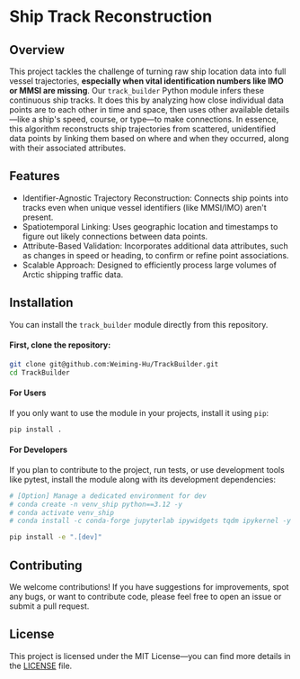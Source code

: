 # Ship Track Reconstruction

## Overview

This project tackles the challenge of turning raw ship location data into full vessel trajectories, **especially when vital identification numbers like IMO or MMSI are missing**. Our `track_builder` Python module infers these continuous ship tracks. It does this by analyzing how close individual data points are to each other in time and space, then uses other available details—like a ship's speed, course, or type—to make connections. In essence, this algorithm reconstructs ship trajectories from scattered, unidentified data points by linking them based on where and when they occurred, along with their associated attributes.

## Features

- Identifier-Agnostic Trajectory Reconstruction: Connects ship points into tracks even when unique vessel identifiers (like MMSI/IMO) aren't present.
- Spatiotemporal Linking: Uses geographic location and timestamps to figure out likely connections between data points.
- Attribute-Based Validation: Incorporates additional data attributes, such as changes in speed or heading, to confirm or refine point associations.
- Scalable Approach: Designed to efficiently process large volumes of Arctic shipping traffic data.

## Installation

You can install the `track_builder` module directly from this repository.

#### First, clone the repository:

```bash
git clone git@github.com:Weiming-Hu/TrackBuilder.git
cd TrackBuilder
```

#### For Users

If you only want to use the module in your projects, install it using `pip`:

```bash
pip install .
```

#### For Developers

If you plan to contribute to the project, run tests, or use development tools like pytest, install the module along with its development dependencies:

```bash
# [Option] Manage a dedicated environment for dev
# conda create -n venv_ship python==3.12 -y
# conda activate venv_ship
# conda install -c conda-forge jupyterlab ipywidgets tqdm ipykernel -y

pip install -e ".[dev]"
```

## Contributing

We welcome contributions! If you have suggestions for improvements, spot any bugs, or want to contribute code, please feel free to open an issue or submit a pull request.

## License

This project is licensed under the MIT License—you can find more details in the [LICENSE](LICENSE) file.
